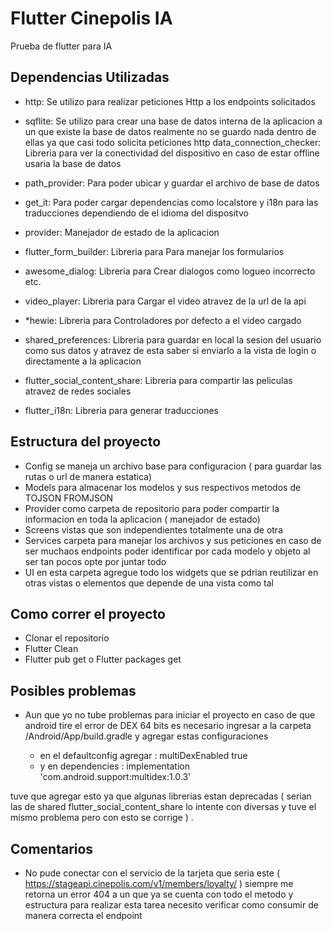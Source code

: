 # Flutter Cinepolis IA

Prueba de flutter para IA

## Dependencias Utilizadas

* http: Se utilizo para realizar peticiones Http  a los endpoints solicitados
  
* sqflite: Se utilizo para crear una base de datos interna de la aplicacion a un que existe la base de datos realmente no se guardo nada dentro de ellas ya que casi todo solicita peticiones http  data_connection_checker: Libreria para ver la conectividad del dispositivo en caso de estar offline usaria la base de datos

* path_provider: Para poder ubicar y guardar el archivo de base de datos

* get_it: Para poder cargar dependencias como localstore y i18n para las traducciones dependiendo de el idioma del dispositvo

* provider: Manejador de estado de la aplicacion 

* flutter_form_builder: Libreria para Para manejar los formularios

* awesome_dialog: Libreria para Crear dialogos como logueo incorrecto etc.

* video_player: Libreria para Cargar el video atravez de la url de la api

* *hewie: Libreria para Controladores por defecto a el video cargado

* shared_preferences: Libreria para guardar en local la sesion del usuario como sus datos y atravez de esta saber si enviarlo a la vista de login o directamente a la aplicacion

* flutter_social_content_share: Libreria para  compartir las peliculas atravez de redes sociales

* flutter_i18n: Libreria para generar traducciones 

## Estructura del proyecto

* Config se maneja un archivo base para configuracion ( para guardar las rutas o url de manera estatica)
* Models para almacenar los modelos y sus respectivos metodos de TOJSON FROMJSON
* Provider como carpeta de repositorio para poder compartir la informacion en toda la aplicacion ( manejador de estado)
* Screens vistas que son independientes totalmente una de otra
* Services carpeta para manejar los archivos y sus peticiones en caso de ser muchaos endpoints poder identificar por cada modelo y objeto al ser tan pocos opte por juntar todo
* UI en esta carpeta agregue todo los widgets que se pdrian reutilizar en otras vistas o elementos que depende de una vista como tal

## Como correr el proyecto

* Clonar el repositorio
* Flutter Clean
* Flutter pub get o Flutter packages get

## Posibles problemas 

* Aun que yo no tube problemas para iniciar el proyecto en caso de que android tire el error de DEX 64 bits es necesario ingresar a la carpeta /Android/App/build.gradle y agregar estas configuraciones 

    * en el defaultconfig agregar   :      multiDexEnabled true
    * y en dependencies :    implementation 'com.android.support:multidex:1.0.3'

tuve que agregar esto ya que algunas librerias estan deprecadas ( serian las de shared flutter_social_content_share lo intente con diversas y tuve el mismo problema pero con esto se corrige ) .

## Comentarios
* No pude conectar con el servicio de la tarjeta  que seria este (  https://stageapi.cinepolis.com/v1/members/loyalty/ ) siempre me retorna un error 404 a un que ya se cuenta con todo el metodo y estructura para realizar esta tarea necesito verificar como consumir de manera correcta el endpoint
